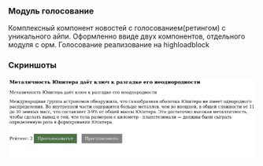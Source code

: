 ### Модуль голосование
Комплексный компонент новостей с голосованием(ретингом) с уникального айпи.
Оформленно ввиде двух компонентов, отдельного модуля с орм.
Голосование реализование на highloadblock

### Скриншоты
![img](2022-07-05_15-00.png)